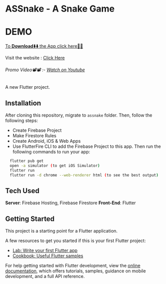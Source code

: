 # ASSnake - A Snake Game

# DEMO
[To **Download⬇️⬇️** the App click here📱📱](https://drive.google.com/file/d/1LQ5s2F_vKFZoIug3JCW50eCdqhKAoiqf/view?usp=share_link)  

Visit the website : [Click Here](https://assnake-5e577.web.app/#/)
###### Promo Video📽️📽️ :- [Watch on Youtube](https://www.youtube.com/watch?v=yJDTbuAsESw)
A new Flutter project.


## Installation
After cloning this repository, migrate to ```assnake``` folder. Then, follow the following steps:
- Create Firebase Project
- Make Firestore Rules
- Create Android, iOS & Web Apps
- Use FlutterFire CLI to add the Firebase Project to this app.
Then run the following commands to run your app:
```bash
  flutter pub get
  open -a simulator (to get iOS Simulator)
  flutter run
  flutter run -d chrome --web-renderer html (to see the best output)
```

## Tech Used
**Server**: Firebase Hosting, Firebase Firestore
**Front-End**: Flutter

## Getting Started

This project is a starting point for a Flutter application.

A few resources to get you started if this is your first Flutter project:

- [Lab: Write your first Flutter app](https://docs.flutter.dev/get-started/codelab)
- [Cookbook: Useful Flutter samples](https://docs.flutter.dev/cookbook)

For help getting started with Flutter development, view the
[online documentation](https://docs.flutter.dev/), which offers tutorials,
samples, guidance on mobile development, and a full API reference.

